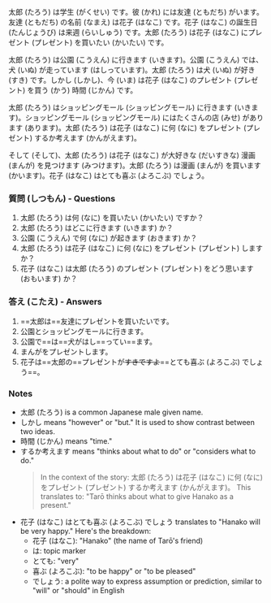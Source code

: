 太郎 (たろう) は学生 (がくせい) です。彼 (かれ) には友達 (ともだち) がいます。友達 (ともだち) の名前 (なまえ) は花子 (はなこ) です。花子 (はなこ) の誕生日 (たんじょうび) は来週 (らいしゅう) です。太郎 (たろう) は花子 (はなこ) にプレゼント (プレゼント) を買いたい (かいたい) です。

太郎 (たろう) は公園 (こうえん) に行きます (いきます)。公園 (こうえん) では、犬 (いぬ) が走っています (はしっています)。太郎 (たろう) は犬 (いぬ) が好き (すき) です。しかし (しかし)、今 (いま) は花子 (はなこ) のプレゼント (プレゼント) を買う (かう) 時間 (じかん) です。

太郎 (たろう) はショッピングモール (ショッピングモール) に行きます (いきます)。ショッピングモール (ショッピングモール) にはたくさんの店 (みせ) があります (あります)。太郎 (たろう) は花子 (はなこ) に何 (なに) をプレゼント (プレゼント) するか考えます (かんがえます)。

そして (そして)、太郎 (たろう) は花子 (はなこ) が大好きな (だいすきな) 漫画 (まんが) を見つけます (みつけます)。太郎 (たろう) は漫画 (まんが) を買います (かいます)。花子 (はなこ) はとても喜ぶ (よろこぶ) でしょう。

### 質問 (しつもん) - Questions

1. 太郎 (たろう) は何 (なに) を買いたい (かいたい) ですか？
2. 太郎 (たろう) はどこに行きます (いきます) か？
3. 公園 (こうえん) で何 (なに) が起きます (おきます) か？
4. 太郎 (たろう) は花子 (はなこ) に何 (なに) をプレゼント (プレゼント) しますか？
5. 花子 (はなこ) は太郎 (たろう) のプレゼント (プレゼント) をどう思います (おもいます) か？

### 答え (こたえ) - Answers
1. ==太郎は==友達にプレゼントを買いたいです。
2. 公園とショッピングモールに行きます。
3. 公園で==は==犬がはし==ってい==ます。
4. まんがをプレゼントします。
5. 花子は==太郎の==プレゼントが~~すきですよ~~==とても喜ぶ (よろこぶ) でしょう==。

### Notes
- 太郎 (たろう) is a common Japanese male given name.
- しかし means "however" or "but." It is used to show contrast between two ideas.
- 時間 (じかん) means "time."
- するか考えます means "thinks about what to do" or "considers what to do."
	> In the context of the story:
	> 太郎 (たろう) は花子 (はなこ) に何 (なに) をプレゼント (プレゼント) するか考えます (かんがえます)。 This translates to: "Tarō thinks about what to give Hanako as a present."
-  花子 (はなこ) はとても喜ぶ (よろこぶ) でしょう translates to "Hanako will be very happy."
	Here's the breakdown:
	- 花子 (はなこ): "Hanako" (the name of Tarō's friend)
	- は: topic marker
	- とても: "very"
	- 喜ぶ (よろこぶ): "to be happy" or "to be pleased"
	- でしょう: a polite way to express assumption or prediction, similar to "will" or "should" in English
